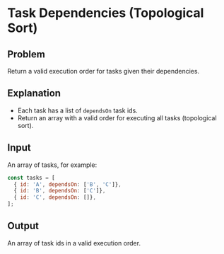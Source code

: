 # Task Dependencies (Topological Sort)

## Problem

Return a valid execution order for tasks given their dependencies.

## Explanation

- Each task has a list of `dependsOn` task ids.
- Return an array with a valid order for executing all tasks (topological sort).

## Input

An array of tasks, for example:

```js
const tasks = [
  { id: 'A', dependsOn: ['B', 'C']},
  { id: 'B', dependsOn: ['C']},
  { id: 'C', dependsOn: []},
];
```

## Output

An array of task ids in a valid execution order.
